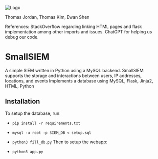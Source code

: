 ![Logo](logo.png)

Thomas Jordan, Thomas Kim, Ewan Shen

References: StackOverflow regarding linking HTML pages and flask implementation among other imports and issues. ChatGPT for helping us debug our code.

# SmallSIEM
A simple SIEM written in Python using a MySQL backend.
SmallSIEM supports the storage and interactions between users, IP addresses, locations, and events
Implements a database using MySQL, Flask, Jinja2, HTML, Python


## Installation
To setup the database, run:
- `pip install -r requirements.txt`
- `mysql -u root -p SIEM_DB < setup.sql`
- `python3 fill_db.py`
Then to setup the webapp:

- `python3 app.py`
